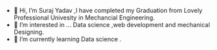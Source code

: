 - 👋 Hi, I’m Suraj Yadav ,I have completed my Graduation from Lovely Professional Univesity in Mechancial Engineering.
- 👀 I’m interested in ... Data science ,web development and mechanical Designing.
- 🌱 I’m currently learning Data science .

<!---
Surajyadav7620/Surajyadav7620 is a ✨ special ✨ repository because its `README.md` (this file) appears on your GitHub profile.
You can click the Preview link to take a look at your changes.
--->
